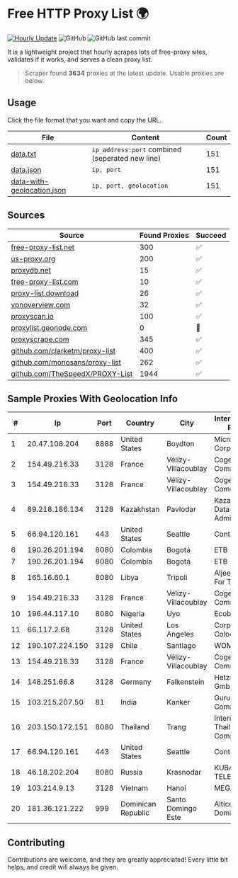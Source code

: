 
# Free HTTP Proxy List 🌍

[![Hourly Update](https://github.com/mertguvencli/http-proxy-list/actions/workflows/main.yml/badge.svg?branch=main)](https://github.com/mertguvencli/http-proxy-list/actions/workflows/main.yml)
![GitHub](https://img.shields.io/github/license/mertguvencli/http-proxy-list)
![GitHub last commit](https://img.shields.io/github/last-commit/mertguvencli/http-proxy-list)

It is a lightweight project that hourly scrapes lots of free-proxy sites, validates if it works, and serves a clean proxy list.


> Scraper found **3634** proxies at the latest update. Usable proxies are below.

## Usage

Click the file format that you want and copy the URL.


|File|Content|Count|
|----|-------|-----|
|[data.txt](https://raw.githubusercontent.com/mertguvencli/http-proxy-list/main/proxy-list/data.txt)|`ip_address:port` combined (seperated new line)|151|
|[data.json](https://raw.githubusercontent.com/mertguvencli/http-proxy-list/main/proxy-list/data.json)|`ip, port`|151|
|[data-with-geolocation.json](https://raw.githubusercontent.com/mertguvencli/http-proxy-list/main/proxy-list/data-with-geolocation.json)|`ip, port, geolocation`|151|

## Sources

|Source|Found Proxies|Succeed|
|------|-------------|-------|
|[free-proxy-list.net](https://free-proxy-list.net)|300|✅|
|[us-proxy.org](https://www.us-proxy.org)|200|✅|
|[proxydb.net](http://proxydb.net)|15|✅|
|[free-proxy-list.com](https://free-proxy-list.com/?page=&port=&type%5B%5D=http&type%5B%5D=https&up_time=0&search=Search)|10|✅|
|[proxy-list.download](https://www.proxy-list.download/HTTP)|26|✅|
|[vpnoverview.com](https://vpnoverview.com/privacy/anonymous-browsing/free-proxy-servers)|32|✅|
|[proxyscan.io](https://www.proxyscan.io)|100|✅|
|[proxylist.geonode.com](https://proxylist.geonode.com/api/proxy-list?limit=300&page=1&sort_by=lastChecked&sort_type=desc&protocols=http,https)|0|🚫|
|[proxyscrape.com](https://api.proxyscrape.com/v2/?request=displayproxies&protocol=http&timeout=10000&country=all&ssl=all&anonymity=all)|345|✅|
|[github.com/clarketm/proxy-list](https://raw.githubusercontent.com/clarketm/proxy-list/master/proxy-list-raw.txt)|400|✅|
|[github.com/monosans/proxy-list](https://raw.githubusercontent.com/monosans/proxy-list/main/proxies/http.txt)|262|✅|
|[github.com/TheSpeedX/PROXY-List](https://raw.githubusercontent.com/TheSpeedX/PROXY-List/master/http.txt)|1944|✅|


## Sample Proxies With Geolocation Info

|#|Ip|Port|Country|City|Internet Service Provider|
|-|--|----|-------|----|-------------------------|
|1|20.47.108.204|8888|United States|Boydton|Microsoft Corporation|
|2|154.49.216.33|3128|France|Vélizy-Villacoublay|Cogent Communications|
|3|154.49.216.33|3128|France|Vélizy-Villacoublay|Cogent Communications|
|4|89.218.186.134|3128|Kazakhstan|Pavlodar|Kazakhtelecom Data Network Administration|
|5|66.94.120.161|443|United States|Seattle|Contabo Inc.|
|6|190.26.201.194|8080|Colombia|Bogotá|ETB - Colombia|
|7|190.26.201.194|8080|Colombia|Bogotá|ETB - Colombia|
|8|165.16.60.1|8080|Libya|Tripoli|Aljeel Aljadeed For Technology|
|9|154.49.216.33|3128|France|Vélizy-Villacoublay|Cogent Communications|
|10|196.44.117.10|8080|Nigeria|Uyo|Ecoband Ltd|
|11|66.117.2.68|3128|United States|Los Angeles|Corporate Colocation Inc|
|12|190.107.224.150|3128|Chile|Santiago|WOM S.A.|
|13|154.49.216.33|3128|France|Vélizy-Villacoublay|Cogent Communications|
|14|148.251.66.8|3128|Germany|Falkenstein|Hetzner Online GmbH|
|15|103.215.207.50|81|India|Kanker|Gurudev Communication|
|16|203.150.172.151|8080|Thailand|Trang|Internet Thailand Company Ltd.|
|17|66.94.120.161|443|United States|Seattle|Contabo Inc.|
|18|46.18.202.204|8080|Russia|Krasnodar|KUBAN-TELECOM Ltd.|
|19|103.214.9.13|3128|Vietnam|Hanoi|MEGACORE|
|20|181.36.121.222|999|Dominican Republic|Santo Domingo Este|Altice Dominicana S.A.|



## Contributing

Contributions are welcome, and they are greatly appreciated! Every
little bit helps, and credit will always be given.

